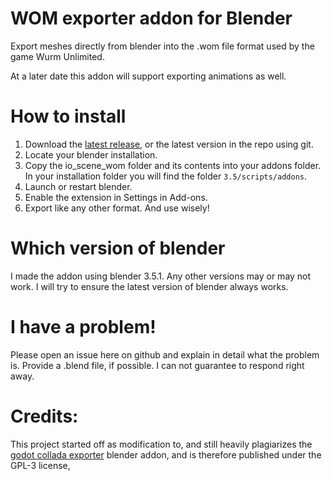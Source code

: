 # WOM exporter addon for Blender
Export meshes directly from blender into the .wom file format used by the game Wurm Unlimited.

At a later date this addon will support exporting animations as well.

# How to install
 1. Download the [latest release](https://github.com/Tyoda/wom-exporter/releases/latest), or the latest version in the repo using git.
 2. Locate your blender installation.
 3. Copy the io_scene_wom folder and its contents into your addons folder. In your installation folder you will find the folder `3.5/scripts/addons`.
 4. Launch or restart blender.
 5. Enable the extension in Settings in Add-ons.
 6. Export like any other format. And use wisely!

# Which version of blender
I made the addon using blender 3.5.1. Any other versions may or may not work. I will try to ensure the latest version of blender always works.

# I have a problem!
Please open an issue here on github and explain in detail what the problem is. Provide a .blend file, if possible. I can not guarantee to respond right away.

# Credits:
This project started off as modification to, and still heavily plagiarizes the [godot collada exporter](https://github.com/godotengine/collada-exporter) blender addon, and is therefore published under the GPL-3 license,
